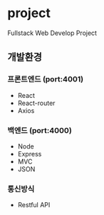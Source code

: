 # project
Fullstack Web Develop Project

## 개발환경

### 프론트엔드 (port:4001)
- React
- React-router
- Axios

### 백엔드 (port:4000)
- Node
- Express
- MVC 
- JSON

### 통신방식
- Restful API